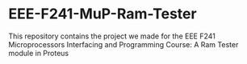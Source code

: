 # EEE-F241-MuP-Ram-Tester
This repository contains the project we made for the EEE F241 Microprocessors Interfacing and Programming Course: A Ram Tester module in Proteus

